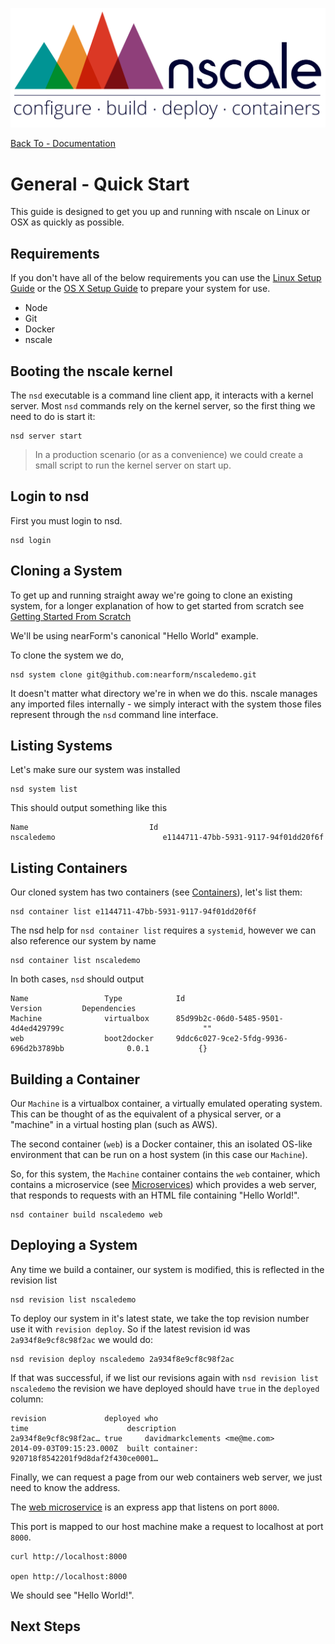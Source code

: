 
![nscale](../_imgs/logo.png)

[Back To - Documentation](../README.md)

# General - Quick Start

This guide is designed to get you up and running with nscale
on Linux or OSX as quickly as possible.

## Requirements
If you don't have all of the below requirements you can use
the [Linux Setup Guide]() or the [OS X Setup Guide]() to prepare
your system for use.

* Node
* Git
* Docker
* nscale

## Booting the nscale kernel
The `nsd` executable is a command line client app, it interacts
with a kernel server. Most `nsd` commands rely on the
kernel server, so the first thing we need to do is start it:

```
nsd server start
```

> In a production scenario (or as a convenience) we could
> create a small script to run the kernel server on start up.

## Login to nsd
First you must login to nsd.

```
nsd login
```

## Cloning a System

To get up and running straight away we're going to clone an
existing system, for a longer explanation of how to get started
from scratch see [Getting Started From Scratch][]

We'll be using nearForm's canonical "Hello World" example.

To clone the system we do,

```
nsd system clone git@github.com:nearform/nscaledemo.git
```

It doesn't matter what directory we're in when we do this. nscale
manages any imported files internally - we simply interact with
the system those files represent through the `nsd` command line interface.

## Listing Systems

Let's make sure our system was installed

```
nsd system list
```

This should output something like this

```
Name                           Id
nscaledemo                        e1144711-47bb-5931-9117-94f01dd20f6f
```

## Listing Containers

Our cloned system has two containers (see [Containers][]), let's list
them:

```
nsd container list e1144711-47bb-5931-9117-94f01dd20f6f
```

The nsd help for `nsd container list` requires a `systemid`, however
we can also reference our system by name

```
nsd container list nscaledemo
```

In both cases, `nsd`  should output

```
Name                 Type            Id                                                 Version         Dependencies
Machine              virtualbox      85d99b2c-06d0-5485-9501-4d4ed429799c                               ""
web                  boot2docker     9ddc6c027-9ce2-5fdg-9936-696d2b3789bb              0.0.1           {}
```

## Building a Container

Our `Machine` is a virtualbox container, a virtually emulated operating
system. This can be thought of as the equivalent of a physical server,
or a "machine" in a virtual hosting plan (such as AWS).

The second container (`web`) is a Docker container, this an isolated OS-like
environment that can be run on a host system (in this case our `Machine`).

So, for this system, the `Machine` container contains the `web` container,
which contains a microservice (see [Microservices][]) which provides
a web server, that responds to requests with an HTML file containing "Hello World!".

```
nsd container build nscaledemo web
```

## Deploying a System

Any time we build a container, our system is modified, this is reflected
in the revision list

```
nsd revision list nscaledemo
```

To deploy our system in it's latest state, we take the top revision number
use it with `revision deploy`. So if the latest revision id was `2a934f8e9cf8c98f2ac`
we would do:

```
nsd revision deploy nscaledemo 2a934f8e9cf8c98f2ac
```

If that was successful, if we list our revisions again with `nsd revision list nscaledemo` the revision we have deployed should have `true` in the `deployed` column:

```
revision             deployed who                                                     time                      description
2a934f8e9cf8c98f2ac… true     davidmarkclements <me@me.com>                                2014-09-03T09:15:23.000Z  built container: 920718f8542201f9d8daf2f430ce0001…
```

Finally, we can request a page from our web containers web server,
we just need to know the address.

The [web microservice][web-app] is an express app that listens on port `8000`.

This port is mapped to our host machine make a request to localhost at port `8000`.

```
curl http://localhost:8000

open http://localhost:8000
```

We should see "Hello World!".


## Next Steps


[Linux Setup Guide]: Linux-Setup-Guide
[Getting Started From Scratch]: Getting-Started-From-Scratch
[Getting Started Migrating]: Getting-Started-Migrating

[Containers]: Concept-Containers
[Microservices]: Concept-Microservices

[web-app]:https://github.com/nearform/nscaledemo/blob/master/web/app.js
